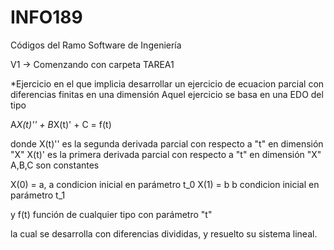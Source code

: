 # INFO189
Códigos del Ramo Software de Ingeniería


V1 -> Comenzando con carpeta TAREA1

*Ejercicio en el que implicia desarrollar un ejercicio de ecuacion parcial con diferencias finitas en una dimensión
Aquel ejercicio se basa en una EDO del tipo

A*X(t)'' + B*X(t)' + C = f(t)

donde 	X(t)'' es la segunda derivada parcial con respecto a "t" en dimensión "X"
	X(t)' es la primera derivada parcial con respecto a "t" en dimensión "X"
A,B,C son constantes

X(0) = a,	a condicion inicial en parámetro t_0
X(1) = b	b condicion inicial en parámetro t_1

y f(t) función de cualquier tipo con parámetro "t"

la cual se desarrolla con diferencias divididas, y resuelto su sistema lineal.
